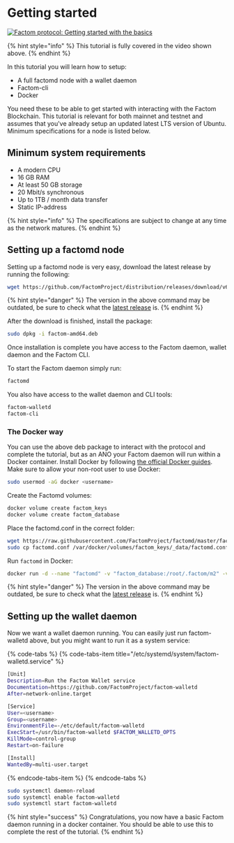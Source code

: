 # Getting started

[![Factom protocol: Getting started with the basics](http://img.youtube.com/vi/luJucKvHsB4/0.jpg)](https://www.youtube.com/watch?v=luJucKvHsB4)

{% hint style="info" %}
This tutorial is fully covered in the video shown above.
{% endhint %}

In this tutorial you will learn how to setup:

* A full factomd node with a wallet daemon
* Factom-cli 
* Docker

You need these to be able to get started with interacting with the Factom Blockchain. This tutorial is relevant for both mainnet and testnet and assumes that you've already setup an updated latest LTS version of Ubuntu. Minimum specifications for a node is listed below.

##  Minimum system requirements

* A modern CPU
* 16 GB RAM
* At least 50 GB storage
* 20 Mbit/s synchronous
* Up to 1TB / month data transfer
* Static IP-address

{% hint style="info" %}
The specifications are subject to change at any time as the network matures.
{% endhint %}

## Setting up a factomd node

Setting up a factomd node is very easy, download the latest release by running the following:

```bash
wget https://github.com/FactomProject/distribution/releases/download/v6.1.0/factom-amd64.deb
```

{% hint style="danger" %}
The version in the above command may be outdated, be sure to check what the [latest release](https://github.com/FactomProject/distribution/releases) is. 
{% endhint %}

After the download is finished, install the package:

```bash
sudo dpkg -i factom-amd64.deb
```

Once installation is complete you have access to the Factom daemon, wallet daemon and the Factom CLI. 

To start the Factom daemon simply run:

```bash
factomd
```

You also have access to the wallet daemon and CLI tools:

```bash
factom-walletd
factom-cli
```

### The Docker way

You can use the above deb package to interact with the protocol and complete the tutorial, but as an ANO your Factom daemon will run within a Docker container. Install Docker by following [the official Docker guides](https://docs.docker.com/install/linux/docker-ce/ubuntu/). Make sure to allow your non-root user to use Docker:

```bash
sudo usermod -aG docker <username>
```

Create the Factomd volumes:

```bash
docker volume create factom_keys
docker volume create factom_database
```

Place the factomd.conf in the correct folder:

```bash
wget https://raw.githubusercontent.com/FactomProject/factomd/master/factomd.conf
sudo cp factomd.conf /var/docker/volumes/factom_keys/_data/factomd.conf
```

Run `factomd` in Docker:

```bash
docker run -d --name "factomd" -v "factom_database:/root/.factom/m2" -v "factom_keys:/root/.factom/private" -p "8088:8088" -p "8090:8090" -p "8108:8108" -l "name=factomd" factominc/factomd:v6.1.0-alpine -startdelay=600 -faulttimeout=120 -config=/root/.factom/private/factomd.conf
```

{% hint style="danger" %}
The version in the above command may be outdated, be sure to check what the [latest release](https://github.com/FactomProject/distribution/releases) is.
{% endhint %}

## Setting up the wallet daemon

Now we want a wallet daemon running. You can easily just run factom-walletd above, but you might want to run it as a system service:

{% code-tabs %}
{% code-tabs-item title="/etc/systemd/system/factom-walletd.service" %}
```bash
[Unit]
Description=Run the Factom Wallet service
Documentation=https://github.com/FactomProject/factom-walletd
After=network-online.target

[Service]
User=<username>
Group=<username>
EnvironmentFile=-/etc/default/factom-walletd
ExecStart=/usr/bin/factom-walletd $FACTOM_WALLETD_OPTS
KillMode=control-group
Restart=on-failure

[Install]
WantedBy=multi-user.target
```
{% endcode-tabs-item %}
{% endcode-tabs %}

```bash
sudo systemctl daemon-reload
sudo systemctl enable factom-walletd
sudo systemctl start factom-walletd
```

{% hint style="success" %}
Congratulations, you now have a basic Factom daemon running in a docker container. You should be able to use this to complete the rest of the tutorial.
{% endhint %}

